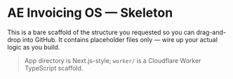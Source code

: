 # AE Invoicing OS — Skeleton

This is a bare scaffold of the structure you requested so you can drag-and-drop into GitHub.
It contains placeholder files only — wire up your actual logic as you build.

> App directory is Next.js-style; `worker/` is a Cloudflare Worker TypeScript scaffold.
